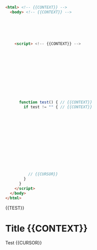```html <!-- {{CONTEXT}} -->
<html> <!-- {{CONTEXT}} -->
  <body> <!-- {{CONTEXT}} -->






    <script> <!-- {{CONTEXT}} -->












      function test() { // {{CONTEXT}}
        if test != "" { // {{CONTEXT}}














          // {{CURSOR}}
        }
      }
    </script>
  </body>
</html>
```
{{TEST}}
# Title {{CONTEXT}}





Test {{CURSOR}}











